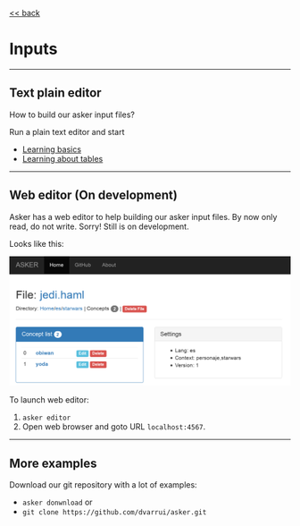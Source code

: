 
[<< back](../../README.md)

# Inputs

---

## Text plain editor

How to build our asker input files?

Run a plain text editor and start
* [Learning basics](learn.md)
* [Learning about tables](tables.md)

---

## Web editor (On development)

Asker has a web editor to help building our asker input files.
By now only read, do not write. Sorry! Still is on development.

Looks like this:

![](../images/web-editor.png)

To launch web editor:
1. `asker editor`
1. Open web browser and goto URL `localhost:4567`.

---

## More examples

Download our git repository with a lot of examples:
* `asker donwnload` or
* `git clone https://github.com/dvarrui/asker.git`
